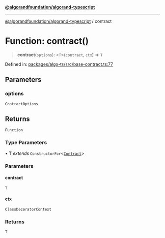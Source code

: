[**@algorandfoundation/algorand-typescript**](../README.md)

***

[@algorandfoundation/algorand-typescript](../README.md) / contract

# Function: contract()

> **contract**(`options`): \<`T`\>(`contract`, `ctx`) => `T`

Defined in: [packages/algo-ts/src/base-contract.ts:77](https://github.com/algorandfoundation/puya-ts/blob/5bdb536fcbeffa6fe079b274d09cae785c8fb7b7/packages/algo-ts/src/base-contract.ts#L77)

## Parameters

### options

`ContractOptions`

## Returns

`Function`

### Type Parameters

• **T** *extends* `ConstructorFor`\<[`Contract`](../namespaces/arc4/classes/Contract.md)\>

### Parameters

#### contract

`T`

#### ctx

`ClassDecoratorContext`

### Returns

`T`
